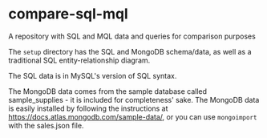 # compare-sql-mql
A repository with SQL and MQL data and queries for comparison purposes

The `setup` directory has the SQL and MongoDB schema/data, as well as a traditional SQL entity-relationship diagram. 

The SQL data is in MySQL's version of SQL syntax.

The MongoDB data comes from the sample database called sample_supplies - it is included for completeness' sake. The MongoDB data is easily installed by following the instructions at https://docs.atlas.mongodb.com/sample-data/, or you can use `mongoimport` with the sales.json file.

